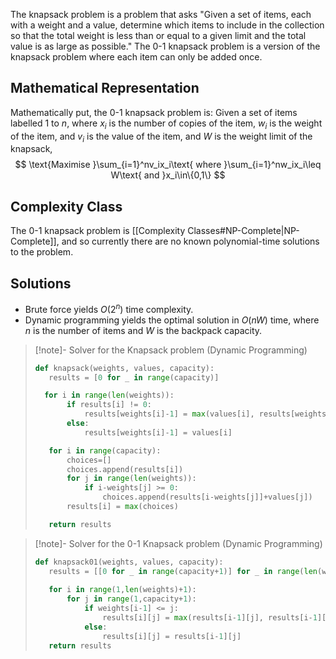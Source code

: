 The knapsack problem is a problem that asks "Given a set of items, each with a weight and a value, determine which items to include in the collection so that the total weight is less than or equal to a given limit and the total value is as large as possible." The 0-1 knapsack problem is a version of the knapsack problem where each item can only be added once. 
## Mathematical Representation
Mathematically put, the 0-1 knapsack problem is:
Given a set of items labelled 1 to $n$, where $x_i$ is the number of copies of the item, $w_i$ is the weight of the item, and $v_i$ is the value of the item, and $W$ is the weight limit of the knapsack,
$$
\text{Maximise }\sum_{i=1}^nv_ix_i\text{ where }\sum_{i=1}^nw_ix_i\leq W\text{ and }x_i\in\{0,1\}
$$
## Complexity Class
The 0-1 knapsack problem is [[Complexity Classes#NP-Complete|NP-Complete]], and so currently there are no known polynomial-time solutions to the problem.
## Solutions
- Brute force yields $O(2^n)$ time complexity.
- Dynamic programming yields the optimal solution in $O(nW)$ time, where $n$ is the number of items and $W$ is the backpack capacity.

> [!note]- Solver for the Knapsack problem (Dynamic Programming)
> ```python
> def knapsack(weights, values, capacity):
>    results = [0 for _ in range(capacity)]
>
 >   for i in range(len(weights)):
>        if results[i] != 0:
>            results[weights[i]-1] = max(values[i], results[weights[i]-1])
>        else:
>            results[weights[i]-1] = values[i]
>
>    for i in range(capacity):
>        choices=[]
>        choices.append(results[i])
>        for j in range(len(weights)):
>            if i-weights[j] >= 0:
>                choices.append(results[i-weights[j]]+values[j])
>        results[i] = max(choices)
>
>    return results
> ```

> [!note]- Solver for the 0-1 Knapsack problem (Dynamic Programming)
> ```python
> def knapsack01(weights, values, capacity):
>    results = [[0 for _ in range(capacity+1)] for _ in range(len(weights)+1)]
>    
>    for i in range(1,len(weights)+1):
>        for j in range(1,capacity+1):
>            if weights[i-1] <= j:
>                results[i][j] = max(results[i-1][j], results[i-1][j-weights[i-1]] + values[i-1])
>            else:
>                results[i][j] = results[i-1][j]
>    return results
> ```
